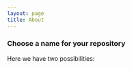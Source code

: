 ```yaml
---
layout: page
title: About
---
```


### Choose a name for your repository

Here we have two possibilities: